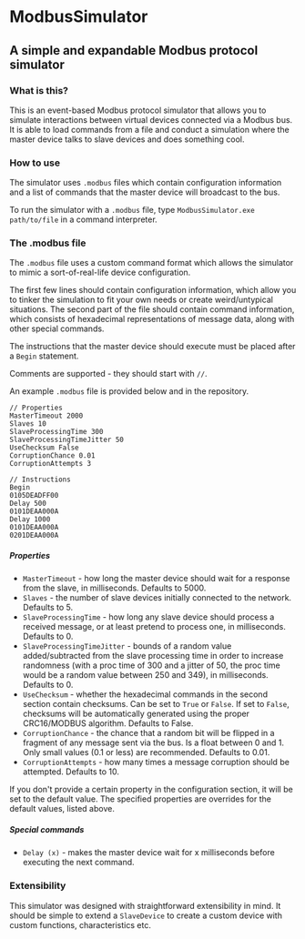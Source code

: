 # ModbusSimulator
## A simple and expandable Modbus protocol simulator

### What is this?

This is an event-based Modbus protocol simulator that allows you to simulate interactions between virtual devices connected via a Modbus bus. It is able to load commands from a file and conduct a simulation where the master device talks to slave devices and does something cool.

### How to use
The simulator uses `.modbus` files which contain configuration information and a list of commands that the master device will broadcast to the bus.

To run the simulator with a `.modbus` file, type `ModbusSimulator.exe path/to/file` in a command interpreter.

### The .modbus file
The `.modbus` file uses a custom command format which allows the simulator to mimic a sort-of-real-life device configuration. 

The first few lines should contain configuration information, which allow you to tinker the simulation to fit your own needs or create weird/untypical situations. The second part of the file should contain command information, which consists of hexadecimal representations of message data, along with other special commands.

The instructions that the master device should execute must be placed after a `Begin` statement.

Comments are supported - they should start with `//`.

An example `.modbus` file is provided below and in the repository.
```
// Properties
MasterTimeout 2000
Slaves 10
SlaveProcessingTime 300
SlaveProcessingTimeJitter 50
UseChecksum False
CorruptionChance 0.01
CorruptionAttempts 3

// Instructions
Begin
0105DEADFF00
Delay 500
0101DEAA000A
Delay 1000
0101DEAA000A
0201DEAA000A
```

##### Properties
- `MasterTimeout` - how long the master device should wait for a response from the slave, in milliseconds. Defaults to 5000.
- `Slaves` - the number of slave devices initially connected to the network. Defaults to 5.
- `SlaveProcessingTime` - how long any slave device should process a received message, or at least pretend to process one, in milliseconds. Defaults to 0.
- `SlaveProcessingTimeJitter` - bounds of a random value added/subtracted from the slave processing time in order to increase randomness (with a proc time of 300 and a jitter of 50, the proc time would be a random value between 250 and 349), in milliseconds. Defaults to 0.
- `UseChecksum` - whether the hexadecimal commands in the second section contain checksums. Can be set to `True` or `False`. If set to `False`, checksums will be automatically generated using the proper CRC16/MODBUS algorithm. Defaults to False.
- `CorruptionChance` - the chance that a random bit will be flipped in a fragment of any message sent via the bus. Is a float between 0 and 1. Only small values (0.1 or less) are recommended. Defaults to 0.01.
- `CorruptionAttempts` - how many times a message corruption should be attempted. Defaults to 10.

If you don't provide a certain property in the configuration section, it will be set to the default value. The specified properties are overrides for the default values, listed above.

##### Special commands
- `Delay (x)` - makes the master device wait for x milliseconds before executing the next command.

### Extensibility
This simulator was designed with straightforward extensibility in mind. It should be simple to extend a `SlaveDevice` to create a custom device with custom functions, characteristics etc.